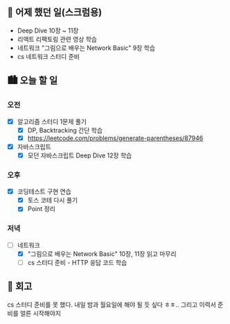 ## 🌃 어제 했던 일(스크럼용)

- Deep Dive 10장 ~ 11장
- 리액트 리팩토링 관련 영상 학습
- 네트워크 "그림으로 배우는 Network Basic" 9장 학습
- cs 네트워크 스터디 준비

## 🏙️ 오늘 할 일

### 오전

- [x] 알고리즘 스터디 1문제 풀기
  - [x] DP, Backtracking 간단 학습
  - [x] https://leetcode.com/problems/generate-parentheses/87946
- [x] 자바스크립트
  - [x] 모던 자바스크립트 Deep Dive 12장 학습

### 오후

- [x] 코딩테스트 구현 연습
  - [x] 토스 코테 다시 풀기
  - [x] Point 정리

### 저녁

- [ ] 네트워크
  - [x] "그림으로 배우는 Network Basic" 10장, 11장 읽고 마무리
  - [ ] cs 스터디 준비 - HTTP 응답 코드 학습

## 🌆 회고

cs 스터디 준비를 못 했다. 내일 밤과 월요일에 해야 될 듯 싶다 ㅎㅎ.. 그리고 이력서 준비를 얼른 시작해야지
